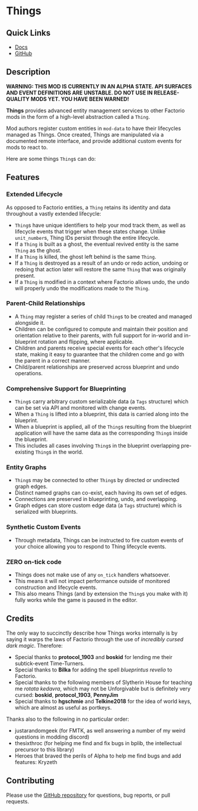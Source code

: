 # Things

## Quick Links

- [Docs](https://project-cybersyn.github.io/things/)
- [GitHub](https://github.com/project-cybersyn/things)

## Description

**WARNING: THIS MOD IS CURRENTLY IN AN ALPHA STATE. API SURFACES AND EVENT DEFINITIONS ARE UNSTABLE. DO NOT USE IN RELEASE-QUALITY MODS YET. YOU HAVE BEEN WARNED!**

**Things** provides advanced entity management services to other Factorio mods in the form of a high-level abstraction called a `Thing`.

Mod authors register custom entities in `mod-data` to have their lifecycles managed as Things. Once created, Things are manipulated via a documented remote interface, and provide additional custom events for mods to react to.

Here are some things `Thing`s can do:

## Features

### Extended Lifecycle

As opposed to Factorio entities, a `Thing` retains its identity and data throughout a vastly extended lifecycle:

- `Thing`s have unique identifiers to help your mod track them, as well as lifecycle events that trigger when these states change. Unlike `unit_number`s, Thing IDs persist through the entire lifecycle.
- If a `Thing` is built as a ghost, the eventual revived entity is the same `Thing` as the ghost.
- If a `Thing` is killed, the ghost left behind is the same `Thing`.
- If a `Thing` is destroyed as a result of an undo or redo action, undoing or redoing that action later will restore the same `Thing` that was originally present.
- If a `Thing` is modified in a context where Factorio allows undo, the undo will properly undo the modifications made to the `Thing`.

### Parent-Child Relationships

- A `Thing` may register a series of child `Thing`s to be created and managed alongside it.
- Children can be configured to compute and maintain their position and orientation relative to their parents, with full support for in-world and in-blueprint rotation and flipping, where applicable.
- Children and parents receive special events for each other's lifecycle state, making it easy to guarantee that the children come and go with the parent in a correct manner.
- Child/parent relationships are preserved across blueprint and undo operations.

### Comprehensive Support for Blueprinting

- `Thing`s carry arbitrary custom serializable data (a `Tags` structure) which can be set via API and monitored with change events.
- When a `Thing` is lifted into a blueprint, this data is carried along into the blueprint.
- When a blueprint is applied, all of the `Thing`s resulting from the blueprint application will have the same data as the corresponding `Thing`s inside the blueprint.
- This includes all cases involving `Thing`s in the blueprint overlapping pre-existing `Thing`s in the world.

### Entity Graphs

- `Thing`s may be connected to other `Thing`s by directed or undirected graph edges.
- Distinct named graphs can co-exist, each having its own set of edges.
- Connections are preserved in blueprinting, undo, and overlapping.
- Graph edges can store custom edge data (a `Tags` structure) which is serialized with blueprints.

### Synthetic Custom Events

- Through metadata, Things can be instructed to fire custom events of your choice allowing you to respond to Thing lifecycle events.

### ZERO on-tick code

- Things does not make use of any `on_tick` handlers whatsoever.
- This means it will not impact performance outside of monitored construction and lifecycle events.
- This also means Things (and by extension the `Thing`s you make with it) fully works while the game is paused in the editor.

## Credits

The only way to succinctly describe how Things works internally is by saying it warps the laws of Factorio through the use of *incredibly cursed dark magic*. Therefore:

- Special thanks to **protocol_1903** and **boskid** for lending me their subtick-event Time-Turners.
- Special thanks to **Bilka** for adding the spell *blueprintus revelio* to Factorio.
- Special thanks to the following members of Slytherin House for teaching me *rotata kedavra*, which may not be Unforgivable but is definitely very cursed: **boskid**, **protocol_1903**, **PennyJim**
- Special thanks to **hgschmie** and **Telkine2018** for the idea of world keys, which are almost as useful as portkeys.

Thanks also to the following in no particular order:
- justarandomgeek (for FMTK, as well answering a number of my weird questions in modding discord)
- thesixthroc (for helping me find and fix bugs in bplib, the intellectual precursor to this library)
- Heroes that braved the perils of Alpha to help me find bugs and add features: Kryzeth

## Contributing

Please use the [GitHub repository](https://github.com/project-cybersyn/things) for questions, bug reports, or pull requests.
